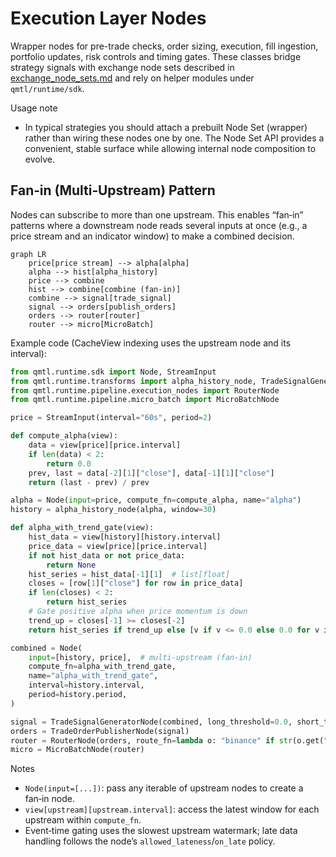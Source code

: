 # Execution Layer Nodes

Wrapper nodes for pre-trade checks, order sizing, execution, fill ingestion,
portfolio updates, risk controls and timing gates. These classes bridge
strategy signals with exchange node sets described in
[exchange_node_sets.md](exchange_node_sets.md) and rely on helper modules
under `qmtl/runtime/sdk`.

Usage note
- In typical strategies you should attach a prebuilt Node Set (wrapper) rather than wiring these nodes one by one. The Node Set API provides a convenient, stable surface while allowing internal node composition to evolve.

## Fan‑in (Multi‑Upstream) Pattern

Nodes can subscribe to more than one upstream. This enables “fan‑in” patterns where a downstream node reads several inputs at once (e.g., a price stream and an indicator window) to make a combined decision.

```mermaid
graph LR
    price[price stream] --> alpha[alpha]
    alpha --> hist[alpha_history]
    price --> combine
    hist --> combine[combine (fan-in)]
    combine --> signal[trade_signal]
    signal --> orders[publish_orders]
    orders --> router[router]
    router --> micro[MicroBatch]
```

Example code (CacheView indexing uses the upstream node and its interval):

```python
from qmtl.runtime.sdk import Node, StreamInput
from qmtl.runtime.transforms import alpha_history_node, TradeSignalGeneratorNode
from qmtl.runtime.pipeline.execution_nodes import RouterNode
from qmtl.runtime.pipeline.micro_batch import MicroBatchNode

price = StreamInput(interval="60s", period=2)

def compute_alpha(view):
    data = view[price][price.interval]
    if len(data) < 2:
        return 0.0
    prev, last = data[-2][1]["close"], data[-1][1]["close"]
    return (last - prev) / prev

alpha = Node(input=price, compute_fn=compute_alpha, name="alpha")
history = alpha_history_node(alpha, window=30)

def alpha_with_trend_gate(view):
    hist_data = view[history][history.interval]
    price_data = view[price][price.interval]
    if not hist_data or not price_data:
        return None
    hist_series = hist_data[-1][1]  # list[float]
    closes = [row[1]["close"] for row in price_data]
    if len(closes) < 2:
        return hist_series
    # Gate positive alpha when price momentum is down
    trend_up = closes[-1] >= closes[-2]
    return hist_series if trend_up else [v if v <= 0.0 else 0.0 for v in hist_series]

combined = Node(
    input=[history, price],  # multi-upstream (fan-in)
    compute_fn=alpha_with_trend_gate,
    name="alpha_with_trend_gate",
    interval=history.interval,
    period=history.period,
)

signal = TradeSignalGeneratorNode(combined, long_threshold=0.0, short_threshold=0.0)
orders = TradeOrderPublisherNode(signal)
router = RouterNode(orders, route_fn=lambda o: "binance" if str(o.get("symbol","")) .upper().endswith("USDT") else "ibkr")
micro = MicroBatchNode(router)
```

Notes
- `Node(input=[...])`: pass any iterable of upstream nodes to create a fan‑in node.
- `view[upstream][upstream.interval]`: access the latest window for each upstream within `compute_fn`.
- Event‑time gating uses the slowest upstream watermark; late data handling follows the node’s `allowed_lateness`/`on_late` policy.
